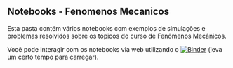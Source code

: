 ## Notebooks - Fenomenos Mecanicos

Esta pasta contém vários notebooks com exemplos de simulações e problemas resolvidos sobre os tópicos
do curso de Fenômenos Mecânicos.

Você pode interagir com os notebooks via web utilizando o [![Binder](https://mybinder.org/badge.svg)](https://mybinder.org/v2/gh/andlessa/Teaching/master)
 (leva um certo tempo para carregar).
